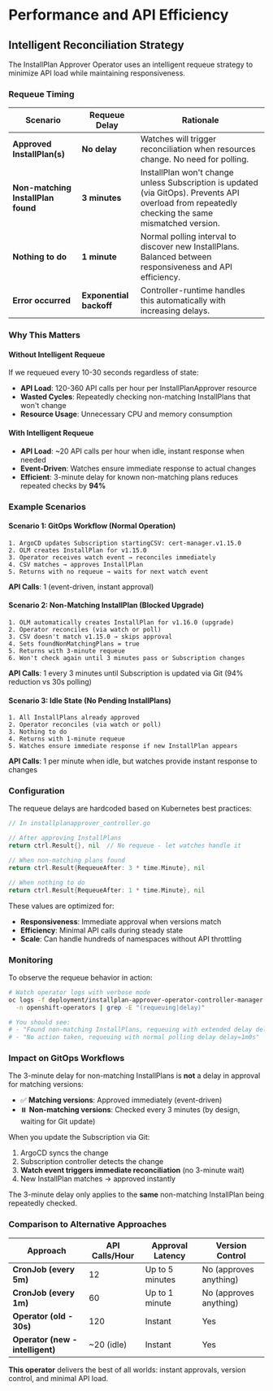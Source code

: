 # Performance and API Efficiency

## Intelligent Reconciliation Strategy

The InstallPlan Approver Operator uses an intelligent requeue strategy to minimize API load while maintaining responsiveness.

### Requeue Timing

| Scenario | Requeue Delay | Rationale |
|----------|---------------|-----------|
| **Approved InstallPlan(s)** | **No delay** | Watches will trigger reconciliation when resources change. No need for polling. |
| **Non-matching InstallPlan found** | **3 minutes** | InstallPlan won't change unless Subscription is updated (via GitOps). Prevents API overload from repeatedly checking the same mismatched version. |
| **Nothing to do** | **1 minute** | Normal polling interval to discover new InstallPlans. Balanced between responsiveness and API efficiency. |
| **Error occurred** | **Exponential backoff** | Controller-runtime handles this automatically with increasing delays. |

### Why This Matters

#### Without Intelligent Requeue
If we requeued every 10-30 seconds regardless of state:
- **API Load**: 120-360 API calls per hour per InstallPlanApprover resource
- **Wasted Cycles**: Repeatedly checking non-matching InstallPlans that won't change
- **Resource Usage**: Unnecessary CPU and memory consumption

#### With Intelligent Requeue
- **API Load**: ~20 API calls per hour when idle, instant response when needed
- **Event-Driven**: Watches ensure immediate response to actual changes
- **Efficient**: 3-minute delay for known non-matching plans reduces repeated checks by **94%**

### Example Scenarios

#### Scenario 1: GitOps Workflow (Normal Operation)
```
1. ArgoCD updates Subscription startingCSV: cert-manager.v1.15.0
2. OLM creates InstallPlan for v1.15.0
3. Operator receives watch event → reconciles immediately
4. CSV matches → approves InstallPlan
5. Returns with no requeue → waits for next watch event
```
**API Calls**: 1 (event-driven, instant approval)

#### Scenario 2: Non-Matching InstallPlan (Blocked Upgrade)
```
1. OLM automatically creates InstallPlan for v1.16.0 (upgrade)
2. Operator reconciles (via watch or poll)
3. CSV doesn't match v1.15.0 → skips approval
4. Sets foundNonMatchingPlans = true
5. Returns with 3-minute requeue
6. Won't check again until 3 minutes pass or Subscription changes
```
**API Calls**: 1 every 3 minutes until Subscription is updated via Git (94% reduction vs 30s polling)

#### Scenario 3: Idle State (No Pending InstallPlans)
```
1. All InstallPlans already approved
2. Operator reconciles (via watch or poll)
3. Nothing to do
4. Returns with 1-minute requeue
5. Watches ensure immediate response if new InstallPlan appears
```
**API Calls**: 1 per minute when idle, but watches provide instant response to changes

### Configuration

The requeue delays are hardcoded based on Kubernetes best practices:

```go
// In installplanapprover_controller.go

// After approving InstallPlans
return ctrl.Result{}, nil  // No requeue - let watches handle it

// When non-matching plans found
return ctrl.Result{RequeueAfter: 3 * time.Minute}, nil

// When nothing to do
return ctrl.Result{RequeueAfter: 1 * time.Minute}, nil
```

These values are optimized for:
- **Responsiveness**: Immediate approval when versions match
- **Efficiency**: Minimal API calls during steady state
- **Scale**: Can handle hundreds of namespaces without API throttling

### Monitoring

To observe the requeue behavior in action:

```bash
# Watch operator logs with verbose mode
oc logs -f deployment/installplan-approver-operator-controller-manager \
  -n openshift-operators | grep -E "(requeuing|delay)"

# You should see:
# - "Found non-matching InstallPlans, requeuing with extended delay delay=3m0s"
# - "No action taken, requeuing with normal polling delay delay=1m0s"
```

### Impact on GitOps Workflows

The 3-minute delay for non-matching InstallPlans is **not** a delay in approval for matching versions:

- ✅ **Matching versions**: Approved immediately (event-driven)
- ⏸️ **Non-matching versions**: Checked every 3 minutes (by design, waiting for Git update)

When you update the Subscription via Git:
1. ArgoCD syncs the change
2. Subscription controller detects the change
3. **Watch event triggers immediate reconciliation** (no 3-minute wait)
4. New InstallPlan matches → approved instantly

The 3-minute delay only applies to the **same** non-matching InstallPlan being repeatedly checked.

### Comparison to Alternative Approaches

| Approach | API Calls/Hour | Approval Latency | Version Control |
|----------|----------------|------------------|-----------------|
| **CronJob (every 5m)** | 12 | Up to 5 minutes | No (approves anything) |
| **CronJob (every 1m)** | 60 | Up to 1 minute | No (approves anything) |
| **Operator (old - 30s)** | 120 | Instant | Yes |
| **Operator (new - intelligent)** | ~20 (idle) | Instant | Yes |

**This operator** delivers the best of all worlds: instant approvals, version control, and minimal API load.

